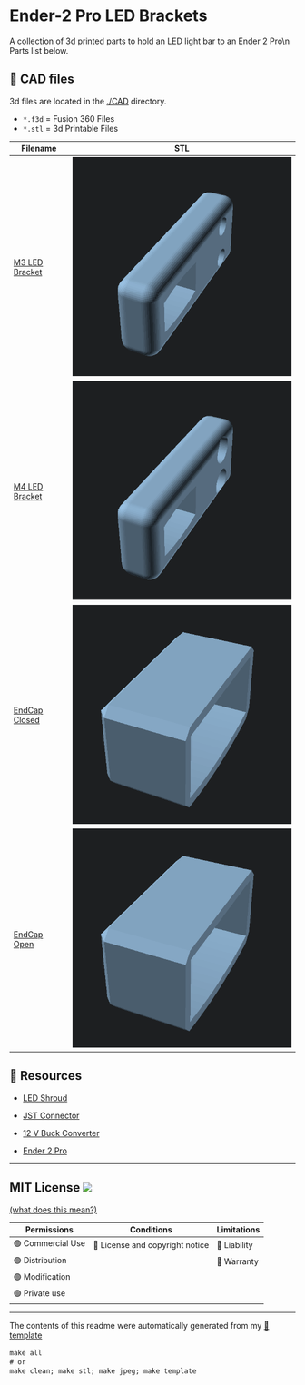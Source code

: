 
# Ender-2 Pro LED Brackets
A collection of 3d printed parts to hold an LED light bar to an Ender 2 Pro\n
Parts list below. 



## :triangular_ruler: CAD files

3d files are located in the [./CAD](./CAD) directory.
- `*.f3d` = Fusion 360 Files
- `*.stl` = 3d Printable Files

| Filename | STL |
| --- | --- | 
| [M3 LED Bracket](./CAD/M3%20LED%20Bracket.stl) | ![](./CAD/M3%20LED%20Bracket.stl.png) |
| [M4 LED Bracket](./CAD/M4%20LED%20Bracket.stl) | ![](./CAD/M4%20LED%20Bracket.stl.png) |
| [EndCap Closed](./CAD/EndCap%20Closed.stl) | ![](./CAD/EndCap%20Closed.stl.png) |
| [EndCap Open](./CAD/EndCap%20Open.stl) | ![](./CAD/EndCap%20Open.stl.png) |

## :notebook: Resources

- [LED Shroud](https://www.amazon.com/Muzata-Aluminum-Mounting-Installations-Diffuser/dp/B01M09PBYX/ref=pd_lpo_3?pd_rd_i=B01M09PBYX&psc=1)


- [JST Connector](https://www.amazon.com/eBoot-Connector-Female-Cable-Battery/dp/B01M5AHF0Z/ref=sr_1_2?crid=Y3ZXLKZ6CAED&keywords=jst+connector&qid=1640284019&sprefix=jst+co%2Caps%2C473&sr=8-2)


- [12 V Buck Converter](https://www.amazon.com/gp/product/B0758ZTS61/ref=ppx_yo_dt_b_search_asin_title?ie=UTF8&psc=1)


- [Ender 2 Pro](https://www.creality3dofficial.com/products/creality-ender-2-3d-printer)


---

## MIT License ![](https://img.shields.io/badge/license-MIT-lightgrey) 
[(what does this mean?)](https://choosealicense.com/licenses/mit/)

| Permissions| Conditions | Limitations |
| --- | --- | --- |
| 🟢 Commercial Use | 🔵 License and copyright notice| 🔴 Liability | 
| 🟢 Distribution | | 🔴 Warranty | 
| 🟢 Modification | |  |
| 🟢 Private use | |   |


---
The contents of this readme were automatically generated from my [:notebook: template](https://github.com/spuder/fusion360-template) 
```
make all
# or
make clean; make stl; make jpeg; make template
```